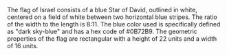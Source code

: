 The flag of Israel consists of a blue Star of David, outlined in white, centered on a field of white between two horizontal blue stripes. The ratio of the width to the length is 8:11. The blue color used is specifically defined as "dark sky-blue" and has a hex code of #0B72B9. The geometric properties of the flag are rectangular with a height of 22 units and a width of 16 units.